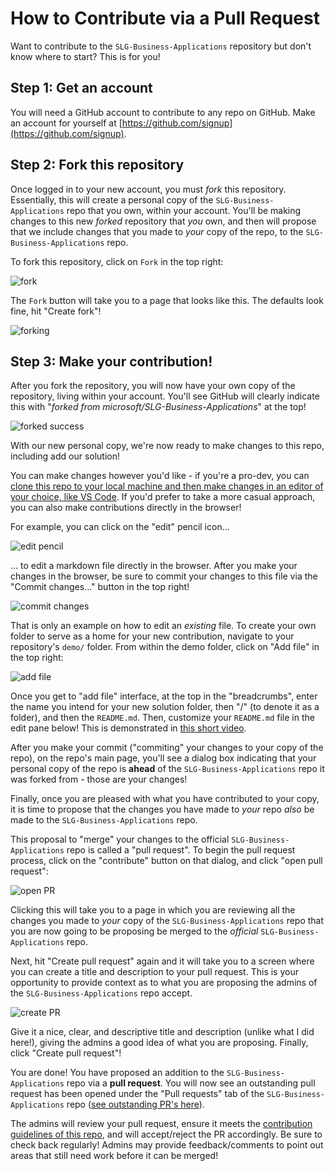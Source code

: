 # How to Contribute via a Pull Request
Want to contribute to the `SLG-Business-Applications` repository but don't know where to start? This is for you!

## Step 1: Get an account
You will need a GitHub account to contribute to any repo on GitHub. Make an account for yourself at [https://github.com/signup](https://github.com/signup).

## Step 2: Fork this repository
Once logged in to your new account, you must *fork* this repository. Essentially, this will create a personal copy of the `SLG-Business-Applications` repo that you own, within your account. You'll be making changes to this new *forked* repository that *you* own, and then will propose that we include changes that you made to *your* copy of the repo, to the `SLG-Business-Applications` repo.

To fork this repository, click on `Fork` in the top right:

![fork](https://i.imgur.com/r0P3t0J.png)

The `Fork` button will take you to a page that looks like this. The defaults look fine, hit "Create fork"!

![forking](https://i.imgur.com/tD7rAnc.png)

## Step 3: Make your contribution!
After you fork the repository, you will now have your own copy of the repository, living within your account. You'll see GitHub will clearly indicate this with "*forked from microsoft/SLG-Business-Applications*" at the top!

![forked success](https://i.imgur.com/U2vk5BC.png)

With our new personal copy, we're now ready to make changes to this repo, including add our solution! 

You can make changes however you'd like - if you're a pro-dev, you can [clone this repo to your local machine and then make changes in an editor of your choice, like VS Code](https://www.earthdatascience.org/workshops/intro-version-control-git/basic-git-commands/). If you'd prefer to take a more casual approach, you can also make contributions directly in the browser!

For example, you can click on the "edit" pencil icon...

![edit pencil](https://i.imgur.com/zxMvavB.png)

... to edit a markdown file directly in the browser. After you make your changes in the browser, be sure to commit your changes to this file via the "Commit changes..." button in the top right!

![commit changes](https://i.imgur.com/LDofMxs.png)

That is only an example on how to edit an *existing* file. To create your own folder to serve as a home for your new contribution, navigate to your repository's `demo/` folder. From within the demo folder, click on "Add file" in the top right:

![add file](https://i.imgur.com/akwiH3j.png)

Once you get to "add file" interface, at the top in the "breadcrumbs", enter the name you intend for your new solution folder, then "/" (to denote it as a folder), and then the `README.md`. Then, customize your `README.md` file in the edit pane below! This is demonstrated in [this short video](https://youtu.be/E9WjFlvhdIw).

After you make your commit ("commiting" your changes to your copy of the repo), on the repo's main page, you'll see a dialog box indicating that your personal copy of the repo is **ahead** of the `SLG-Business-Applications` repo it was forked from - those are your changes!

Finally, once you are pleased with what you have contributed to your copy, it is time to propose that the changes you have made to *your* repo *also* be made to the `SLG-Business-Applications` repo.

This proposal to "merge" your changes to the official `SLG-Business-Applications` repo is called a "pull request". To begin the pull request process, click on the "contribute" button on that dialog, and click "open pull request":

![open PR](https://i.imgur.com/sJM4HFp.png)

Clicking this will take you to a page in which you are reviewing all the changes you made to *your* copy of the `SLG-Business-Applications` repo that you are now going to be proposing be merged to the *official* `SLG-Business-Applications` repo. 

Next, hit "Create pull request" again and it will take you to a screen where you can create a title and description to your pull request. This is your opportunity to provide context as to what you are proposing the admins of the `SLG-Business-Applications` repo accept. 

![create PR](https://i.imgur.com/A4tJeea.png)

Give it a nice, clear, and descriptive title and description (unlike what I did here!), giving the admins a good idea of what you are proposing. Finally, click "Create pull request"!

You are done! You have proposed an addition to the `SLG-Business-Applications` repo via a **pull request**. You will now see an outstanding pull request has been opened under the "Pull requests" tab of the `SLG-Business-Applications` repo ([see outstanding PR's here](https://github.com/microsoft/SLG-Business-Applications/pulls)).

The admins will review your pull request, ensure it meets the [contribution guidelines of this repo](./readme.md), and will accept/reject the PR accordingly. Be sure to check back regularly! Admins may provide feedback/comments to point out areas that still need work before it can be merged!